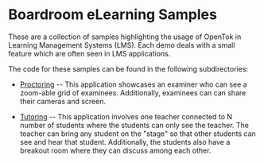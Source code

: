 # Boardroom eLearning Samples

These are a collection of samples highlighting the usage of OpenTok in Learning Management Systems (LMS). Each demo deals with a small feature which are often seen in LMS applications.

The code for these samples can be found in the following subdirectories:

* [Proctoring](https://github.com/opentok/opentok-elearning-samples/proctoring) -- This application showcases an examiner who can see a zoom-able grid of examinees. Additionally, examinees can can share their cameras and screen.

* [Tutoring](https://github.com/opentok/opentok-elearning-samples/tutoring) -- This application involves one teacher connected to N number of students where the students can only see the teacher. The teacher can bring any student on the "stage" so that other students can see and hear that student. Additionally, the students also have a breakout room where they can discuss among each other.
